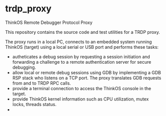 # trdp_proxy
ThinkOS Remote Debugger Protocol Proxy

This repository contains the source code and test utilities for a TRDP proxy.

The proxy runs in a local PC, connects to an embedded system running ThinkOS (target) using a local serial or USB port and performs these tasks:
 - autheticates a debug session by requesting a session initiation and forwarding a challenge to a remote authentication server for secure debugging.
 - allow local or remote debug sessions using GDB by implementing a GDB RSP stack who listens on a TCP port. The proxy translates GDB requests from and to TRDP RPC calls.
 - provide a terminal connection to access the ThinkOS console in the target.
 - provide ThinkOS kernel information such as CPU utilization, mutex locks, threads status.
 - 
